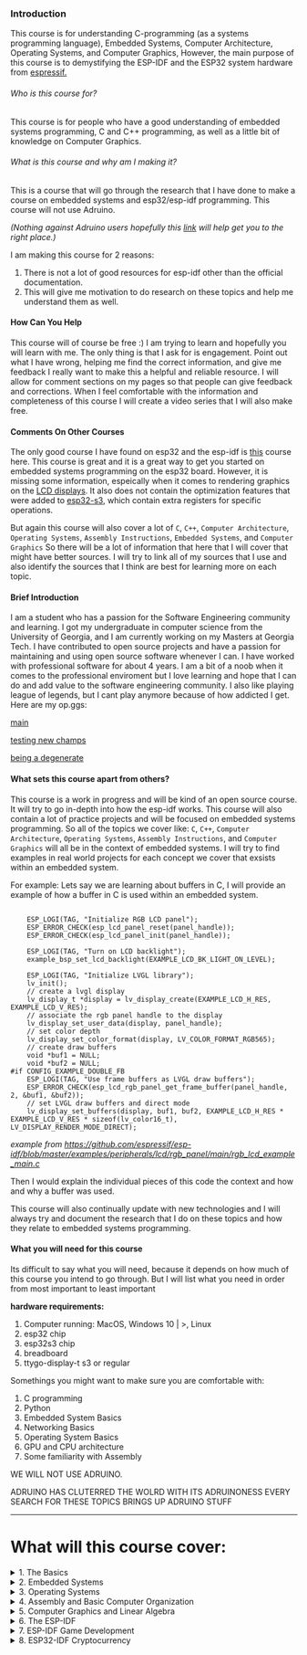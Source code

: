 
### Introduction


This course is for understanding C-programming (as a systems programming language), Embedded Systems, Computer Architecture, Operating Systems, and Computer Graphics, However, the main purpose of this course is to demystifying the ESP-IDF and the ESP32 system hardware from [espressif.](https://www.espressif.com/)

###### Who is this course for?

This course is for people who have a good understanding of embedded systems programming, C and C++ programming, as well as a little bit of knowledge on Computer Graphics.


###### What is this course and why am I making it?

This is a course that will go through the research that I have done to make a course on embedded systems and esp32/esp-idf programming. This course will not use Adruino. 

*(Nothing against Adruino users hopefully this [link](https://spongebob.fandom.com/wiki/Weenie_Hut_Jr%27s) will help get you to the right place.)*

I am making this course for 2 reasons:
1. There is not a lot of good resources for esp-idf other than the official documentation.
2. This will give me motivation to do research on these topics and help me understand them as well.


#### How Can You Help

This course will of course be free :) I am trying to learn and hopefully you will learn with me. The only thing is that I ask for is engagement. Point out what I have wrong, helping me find the correct information, and give me feedback I really want to make this a helpful and reliable resource. I will allow for comment sections on my pages so that people can give feedback and corrections. When I feel comfortable with the information and completeness of this course I will create a video series that I will also make free.

#### Comments On Other Courses

The only good course I have found on esp32 and the esp-idf is [this](https://learnesp32.com/) course here. This course is great and it is a great way to get you started on embedded systems programming on the esp32 board. However, it is missing some information, espeically when it comes to rendering graphics on the [LCD displays](https://docs.espressif.com/projects/esp-idf/en/stable/esp32/api-reference/peripherals/lcd/index.html). It also does not contain the optimization features that were added to [esp32-s3](https://www.espressif.com/en/products/socs/esp32-s3), which contain extra registers for specific operations. 

But again this course will also cover a lot of `C`, `C++`, `Computer Architecture`, `Operating Systems`, `Assembly Instructions`, `Embedded Systems`, and `Computer Graphics` So there will be a lot of information that here that I will cover that might have better sources. I will try to link all of my sources that I use and also identify the sources that I think are best for learning more on each topic.



#### Brief Introduction


I am a student who has a passion for the Software Engineering community and learning. I got my undergraduate in computer science from the University of Georgia, and I am currently working on my Masters at Georgia Tech. I have contributed to open source projects and have a passion for maintaining and using open source software whenever I can. I have worked with professional software for about 4 years. I am a bit of a noob when it comes to the professional enviroment but I love learning and hope that I can do and add value to the software engineering community. I also like playing league of legends, but I cant play anymore because of how addicted I get. Here are my op.ggs:

[main](https://www.op.gg/summoners/na/Abotisathot-NA1)

[testing new champs](https://www.op.gg/summoners/na/slinky%20boy-NA1)

[being a degenerate](https://www.op.gg/summoners/na/just%20freaky%20af-NA1)


#### What sets this course apart from others?

This course is a work in progress and will be kind of an open source course. It will try to go in-depth into how the esp-idf works. This course will also contain a lot of practice projects and will be focused on embedded systems programming. So all of the topics we cover like: `C`, `C++`, `Computer Architecture`, `Operating Systems`, `Assembly Instructions`,  and `Computer Graphics` will all be in the context of embedded systems. I will try to find examples in real world projects for each concept we cover that exsists within an embedded system.

For example: Lets say we are learning about buffers in C, I will provide an example of how a buffer in C is used within an embedded system.

```

    ESP_LOGI(TAG, "Initialize RGB LCD panel");
    ESP_ERROR_CHECK(esp_lcd_panel_reset(panel_handle));
    ESP_ERROR_CHECK(esp_lcd_panel_init(panel_handle));

    ESP_LOGI(TAG, "Turn on LCD backlight");
    example_bsp_set_lcd_backlight(EXAMPLE_LCD_BK_LIGHT_ON_LEVEL);

    ESP_LOGI(TAG, "Initialize LVGL library");
    lv_init();
    // create a lvgl display
    lv_display_t *display = lv_display_create(EXAMPLE_LCD_H_RES, EXAMPLE_LCD_V_RES);
    // associate the rgb panel handle to the display
    lv_display_set_user_data(display, panel_handle);
    // set color depth
    lv_display_set_color_format(display, LV_COLOR_FORMAT_RGB565);
    // create draw buffers
    void *buf1 = NULL;
    void *buf2 = NULL;
#if CONFIG_EXAMPLE_DOUBLE_FB
    ESP_LOGI(TAG, "Use frame buffers as LVGL draw buffers");
    ESP_ERROR_CHECK(esp_lcd_rgb_panel_get_frame_buffer(panel_handle, 2, &buf1, &buf2));
    // set LVGL draw buffers and direct mode
    lv_display_set_buffers(display, buf1, buf2, EXAMPLE_LCD_H_RES * EXAMPLE_LCD_V_RES * sizeof(lv_color16_t), LV_DISPLAY_RENDER_MODE_DIRECT);
```
*example from https://github.com/espressif/esp-idf/blob/master/examples/peripherals/lcd/rgb_panel/main/rgb_lcd_example_main.c*

Then I would explain the individual pieces of this code the context and how and why a buffer was used.

This course will also continually update with new technologies and I will always try and document the research that I do on these topics and how they relate to embedded systems programming.



#### What you will need for this course

Its difficult to say what you will need, because it depends on how much of this course you intend to go through. But I will list what you need in order from most important to least important


**hardware requirements:**

1. Computer running: MacOS, Windows 10 | >, Linux
2. esp32 chip
3. esp32s3 chip
4. breadboard
5. ttygo-display-t s3 or regular

Somethings you might want to make sure you are comfortable with:

1. C programming
2. Python
3. Embedded System Basics
4. Networking Basics
5. Operating System Basics
6. GPU and CPU architecture
7. Some familiarity with Assembly

WE WILL NOT USE ADRUINO.

ADRUINO HAS CLUTERRED THE WOLRD WITH ITS ADRUINONESS EVERY SEARCH FOR THESE TOPICS BRINGS UP ADRUINO STUFF



---

# What will this course cover:

<details>
  <summary>1. The Basics</summary>

  ### 1.1 Computer Architecture
  - ISA
  - Microarchitecture
  - System Design
  - Assembly
  - Logic Implementation
  - Circuit Implementation
  - Efficiency
  - Processors
  - Graphical Processing Units
  
  ### 1.2 C-Programming
  - Basic Syntax Quick
  - **Arrays**:
    - Arrays as Functions
    - Character Arrays
  - **Memory**:
    - Heap vs Stack
    - Dynamic Memory Allocation
    - Everything Pointers
  - **Structures**:
    - Self-Referential Structures
    - Unions
    - Bit-Fields in Structures
  - File Handling
  - **Advanced Memory Management and Pointers**:
    - Memory Leaks
    - Memory Management Techniques
    - Buffer Overflow
    - Security Vulnerabilities
    - Constant Pointers
    - Void Pointers
    - Function Pointer Arrays and Callbacks
  - **Preprocessor Directives**:
    - Macros
    - Conditional Compilation
    - File Inclusion
    - Stringizing and Token Pasting
  - **Error Handling**:
    - Error Codes
    - Assert Macros
    - Setjmp and Longjmp for Non-Local Jumps
  - Multithreading and Concurrency
  - Data Structures (Quick)
  - OOP Concepts in C
  - Procedural Programming in C
  - **Networking**:
    - Sockets
    - Client-Server
    - TCP vs UDP
    - Multithreaded Network App
    - Protocols
  - **Low-Level Programming**:
    - Bitwise
    - Inline Assembly
    - Memory-Mapped I/O
    - Interfacing with Hardware
    - Embedded Systems
  - **C Advanced Memory for Embedded Systems**:
    - Custom Allocators
    - Memory Pools
    - Memory Alignment for SIMD and Specific Hardware
    - Memory Fragments and Defrags
    - Garbage Collection
  - **C Advanced Multithreading for Embedded Systems**:
    - Lock-Free Programming
    - Thread Pools
    - Atomic Operations
    - Memory Barriers and Fences
    - Deadlock Detection and Avoidance
    - Concurrent Data Structures
  - **Compilers and Linkers**:
    - Writing C Compilers and Interpreters
    - Compiler Optimization
    - Linker Scripts
    - Cross Compilation for Different Architectures
    - Code Generation and Assembly Output from C
    - IR Compiler Design
  - **Embedded C**:
    - Direct Register Access
    - Writing Device Drivers
    - ISR in Embedded Systems
    - Bare Metal Programming
    - Real-Time Operating System
    - Low-Power Design and Energy-Aware Programming
  - **Metaprogramming**:
    - Metaprogramming with Injection
    - Using Templates
    - Code Abstraction
  - **Dynamic Libraries and Linkers**:
    - Creating and Using Shared Objects
    - Position-Independent Code
    - Inter-Process Communication
  - **Advanced File System and I/O**:
    - Async I/O (AIO, epoll, kqueue)
    - Memory Mapped Files
    - High Performance I/O Techniques (DMA, Zero-Copy I/O)
  - **Low-Level Debugging**:
    - Valgrind, Perf, Gprof
    - Performance Counters
    - Compiler Optimization Impact
    - Reverse Engineering of Compiled C Code
    - Stack Unwinding and Core Dump Analysis
  - **Systems Programming**:
    - System Calls
    - Daemons
    - Signals and Signal Handling
    - Process Control IPC
    - Memory Protection and Virtual Memory Management
    - Writing Loadable Kernel Modules
  - **Hardware-Specific**:
    - Writing Bootloaders in C
    - Firmware Development
    - AVR, ARM Cortex Microcontroller Programming
  - **Optimization**:
    - Algorithmic Optimization and Profiling
    - Manual Loop Optimization
    - Cache-Friendly Code
    - SIMD
    - Processor-Specific Optimization
    - Inline Assembly

</details>

<details>
  <summary>2. Embedded Systems</summary>

  ### 2.1 Intro
  - Microcontroller vs Microprocessor
  - Von Neumann Architecture
  - IoT, Consumer Electronics, Automotive Devices
  - Software vs Firmware

  ### 2.2 System Design
  - Partitioning
  - Environments
  - Functional Prototyping and Simulations

  ### 2.3 Architecture
  - CPU Core (RISC, CISC, ARM Cortex, etc.)
  - System Buses (AMBA, AHB, APB)
  - Registers, Program Counter, Stack Pointer
  - Memory Maps (Code, Data, Stack, Heap)
  - Memory Types (ROM, RAM, Flash, EEPROM)
  - I/O Ports (GPIO, Analog vs Digital)

  ### 2.4 Programming Embedded Systems
  - Writing Bare Metal Code (No OS)
  - Writing and Debugging Firmware
  - Startup Code and Initialization Sequences
  - Reset and Boot Sequences
  - Handling Interrupts and ISRs (Interrupt Service Routines)
  - Peripheral Control Registers (Memory-Mapped I/O)

  ### 2.5 RTOS
  - This will need its own course

  ### 2.6 Power Management
  - Power Consumption in Embedded Systems
  - Sleep Modes and Low-Power States
  - Dynamic Power Scaling
  - Dynamic Voltage Frequency Scaling
  - Power Gating and Clock Gating
  - Energy Efficient Hardware and Software

  ### 2.7 Interrupts and Exception Handling
  - Interrupt Vector Table
  - Nested Vectored Interrupt Controller
  - Prioritizing Interrupts
  - Software Interrupts and Traps
  - Synchronous vs Asynchronous Interrupts

  ### 2.8 Memory Management
  - Static vs Dynamic Allocation
  - MPU (Memory Protection Unit)
  - DMA (Direct Memory Access)
  - Cache Control
  - Memory Access Latency Optimization
  - Non-Volatile Memory Programming

  ### 2.9 Peripherals and Communication Protocols
  - Universal Asynchronous Receiver/Transmitter (UART)
  - Serial Peripheral Interface (SPI)
  - Inter-Integrated Circuit (I2C)

  ### 2.10 Timers

  ### 2.11 Bootloaders
  - Understanding Bootloaders
  - Customizing Bootloaders
  - Booting from Flash, EEPROM, and SD Cards
  - Secure Bootloaders and Cryptographic Signing
  - Chain Bootloaders

</details>

<details>
  <summary>3. Operating Systems</summary>

  ### 3.1 Processes and Threads
  - Process Lifecycle
  - Process Control Block
  - Threads
  - User-Level vs Kernel-Level Threads
  - Thread Scheduling and Context Switching

  ### 3.2 Process Synchronization
  - Race Conditions
  - Critical Section Problem
  - Mutexes and Semaphores
  - Monitors and Condition Variables
  - Deadlocks
  - Inter-Process Communication

  ### 3.3 CPU Scheduling
  - Scheduling Algorithms
  - Preemptive vs Non-Preemptive Scheduling
  - Multi-Level Queue Scheduling
  - Multi-Processor Scheduling
  - Real-Time Scheduling

  ### 3.4 Memory Management
  - Memory Hierarchy (Registers, Cache, Main Memory, Secondary Storage)
  - Paging and Segmentation
  - Virtual RAM
  - Page Replacement Algorithms
  - Memory Allocation Techniques
  - Demand Paging and Swapping

  ### 3.5 File Systems

  ### 3.6 I/O Systems
  - Controllers, Ports, Buses
  - Polling vs Interrupt-Driven I/O
  - DMA
  - I/O Scheduling
  - Disk Scheduling
  - RAID Levels

  ### 3.7 Security
  - System Security
  - Protection Mechanisms
  - Secure Operating Systems
  - Attack Vectors
  - Malware and Intrusion Detection
  - Secure Boot and Trusted Computing

  ### 3.8 Kernel Programming
  - Kernel Mode vs User Mode
  - System Calls
  - Kernel Data Structures
  - Writing Kernel-Level Modules and Drivers
  - Kernel Preemption and Real-Time Kernels
  - Scheduling in Kernel Space

  ### 3.9 Distributed Systems
  - Characteristics of Distributed Systems
  - Distributed File Systems
  - Distributed Coordination
  - Time and Clock Sync
  - Distributed Process Scheduling
  - CAP Theorem

</details>

<details>
  <summary>4. Assembly and Basic Computer Organization</summary>

  ### 4.1 Assembly
  - What is Assembly
  - Why Use Assembly
  - Machine Language vs Assembly
  - Assembly Syntax
  - Assembler, Linker, Loader

  ### 4.2 Logic Gates and Boolean Algebra
  - Logic Gates (AND, OR, NOT, XOR, NAND, NOR)
  - Truth Tables and Boolean Expressions
  - Combinational Logic Circuits
  - K-Maps
  - Hardware Implementation

  ### 4.3 ALU (Arithmetic Logic Unit)
  - Role of the ALU in the CPU
  - Arithmetic Operations
  - Bitwise Operations
  - Signed and Unsigned Arithmetic
  - Overflow and Underflow Detection in ALU
  - Building an ALU with Logic Gates

  ### 4.4 Registers and Data Movement
  - Role of Register in the CPU
  - General Purpose vs Special Purpose Registers
  - Register Operations
  - Stack Pointer and Frame Pointer Registers
  - Register Indirect Addressing
  - Shift Registers and Their Use in Data Manipulation

  ### 4.5 Control Unit
  - Role of the Control Unit in Instruction Execution
  - Microprogrammed vs Hardwired Control Units
  - Control Signals and Timing Diagrams
  - Fetch-Decode-Execute Cycle
  - Control Unit Logic Gates

  ### 4.6 Instruction Set Architecture
  - Understanding ISA Layer
  - CISC vs RISC Architecture
  - Instruction Formats (OPCODE, Operands, Addressing Modes)
  - Addressing Modes
  - Instruction Pipelining
  - Performance Implication of Different ISAs

  ### 4.7 x86
  - x86 Registers
  - x86 Instruction Set
  - x86 Addressing Modes
  - Stack Operations
  - Floating Point Arithmetic

  ### 4.8 RISC
  - Overview of RISC
  - RISC Registers and Register Windows
  - RISC Instruction Pipelining
  - Load/Store Architecture
  - Modern RISC Architectures (ARM, MIPS, RISC-V)

  ### 4.9 Assembler and Linker

  ### 4.10 Microprogramming

  ### 4.11 Floating Point Arithmetic

  ### 4.12 Branching and Control Flow
  - Conditional and Unconditional Branching
  - Loops and Jumps
  - Comparing and Testing
  - Call and Return
  - Subroutines and Procedure Calls
  - Stack Frame Management and Recursive Calls

  ### 4.13 Low-Level Hardware Interfacing
  - Assembly with Hardware
  - ISR (Interrupt Service Routine)
  - Writing Device Drivers in Assembly
  - Direct Memory Access (DMA)
  - I/O Control

  ### 4.14 Advanced Control Unit Design
  - Finite State Machine
  - Timing and Control Clocking
  - Generating Control Signals from Microinstructions
  - Power Efficient Control Unit Design

  ### 4.15 Optimizing Assembly Code
  - Loop Unrolling
  - Instruction Scheduling and Reordering
  - Reducing Branching Penalties
  - Minimizing Memory Accesses
  - SIMD

  ### 4.16 Emerging Architectures and Trends
  - RISC-V
  - Quantum Assembly
  - ARM64
  - VLIW
  - FPGAs
  - Assembly for Embedded Systems

</details>

<details>
  <summary>5. Computer Graphics and Linear Algebra</summary>

  ### 5.1 Computer Graphics Intro
  - What is Computer Graphics
  - 2D vs 3D Graphics
  - Graphics Libraries in C (OpenGL, Vulkan, DirectX)
  - Coordinate System and Screen Space
  - Pixels and Framebuffers

  ### 5.2 Raster Graphics
  - Drawing Points and Lines (Bresenham's Line Algorithm)
  - Line Clipping
  - Circle and Ellipse Drawing Algorithms
  - Polygon Filling Algorithms
  - Antialiasing Techniques
  - Bitmap Manipulation

  ### 5.3 3D Graphics Pipelines
  - Transformations
  - Homogeneous Coordinates and Perspective Division
  - Viewport Transformations
  - Backface Culling and Depth Buffering
  - Shaders and Programmable Pipeline

  ### 5.4 Basic 3D Geometry
  - Points, Vectors, and Normals
  - Vector Operations
  - Planes and Lines in 3D
  - Bounding Volumes
  - Ray Casting and Ray-Sphere, Ray-Plane Intersections
  - Spatial Data Structures

  ### 5.5 Transformations
  - Translation, Rotation, and Scaling
  - Rotation Matrices and Quaternions
  - Matrix Transformations
  - Composite Transformations
  - Coordinate Spaces
  - Camera Models

  ### 5.6 Shading and Lighting
  - The Phong Reflection Model
  - Gouraud Shading vs Phong Shading
  - Directional, Point, and Spot Lights
  - Attenuation

  ### 5.7 Texturing

  ### 5.8 Graphics Optimization
  - Level of Detail Techniques
  - Frustum Culling and Occlusion Culling
  - Optimizing the Pipeline
  - Memory Management
  - GPU vs CPU

  ### 5.9 Vectors

  ### 5.10 Matrices

  ### 5.11 Transformations

  ### 5.12 Functions of Several Variables

  ### 5.13 Gradients and Optimization

  ### 5.14 Multiple Integrals

  ### 5.15 Vector Calculus

  ### 5.16 Curves and Surfaces in 3D

</details>

<details>
  <summary>6. The ESP-IDF</summary>

  ### 6.1 Introduction
  - Setting Up Environment
  - ESP-IDF Project Structure

  ### 6.2 ESP32 System Architecture
  - Dual-Core Architecture
  - Memory and Memory Map
  - Power Management and Sleep Modes
  - Clocking Systems and Clock Tree
  - ROM Bootloader, Application Loading, and Execution
  - App Partitioning and Bootloader Configuration

  ### 6.3 FreeRTOS and Multitasking
  - Understanding FreeRTOS Kernel in ESP32
  - Task Creation, Scheduling, and Priorities
  - Synchronization (Semaphores, Queues, and Mutexes)
  - Task and CPU Management:
    - Switching Between Cores
    - Memory Management
    - Performance Monitoring
  - Task Notifications
  - Event Groups
  - Timers
  - Callbacks
  - High-Resolution Timers
  - IPC (Inter-Process Communication)
  - FreeRTOS Tickless Idle
  - FreeRTOS Trace and Statistics
  - Task State Monitoring
  - Performance Profiling

  ### 6.4 GPIO and Peripherals
  - Configure GPIO
  - GPIO Pull-up/Pull-down Resistors
  - Using GPIO Interrupts for Real-Time Events
  - Using SPI Interface
  - I2C Communication
  - PWM and LED Control

  ### 6.5 ADC and DAC
  - Analog to Digital Conversion (ADC)
  - Digital to Analog Conversion (DAC)

  ### 6.6 Serial Communication
  - UART
  - SPI
  - I2C

  ### 6.7 Networking with ESP32
  - Wi-Fi
  - TCP/IP
  - UDP
  - HTTP/HTTPS

  ### 6.8 Bluetooth

  ### 6.9 HTTP, HTTPS, and Web Services

  ### 6.10 Security and Encryption

  ### 6.11 File Systems
  - NVS (Non-Volatile Storage)
  - SPIFFS and FAT

  ### 6.12 OTA (Over-The-Air) Updates

  ### 6.13 Advanced FreeRTOS and Task Management
  - Using Message Queues, Semaphores, and Event Groups
  - Advanced Task Synchronization
  - Memory Allocation
  - Inter-Process Communication

  ### 6.14 Power Management

  ### 6.15 System Timers

  ### 6.16 Performance Monitoring

  ### 6.17 ESP-IDF Logging

  ### 6.18 Heap Debugging

  ### 6.19 Performance Optimization Techniques

  ### 6.20 Motor Control

  ### 6.21 Touch and Temperature Sensor

  ### 6.22 Advanced GPIO and Interrupts

</details>

<details>
  <summary>7. ESP-IDF Game Development</summary>

  ### 7.1 Introduction

  ### 7.2 ESP Basic Game Loop with FreeRTOS

  ### 7.3 Display and Graphics Programming
  - Displays
  - Drawing Basic Shapes and Images
  - Sprite Handling and Animation

  ### 7.4 User Input and Interaction
  - Handling Buttons
  - Touch Integration
  - Input Debouncing and Response Optimization

  ### 7.5 Game Physics
  - Collisions
  - Game State Management

  ### 7.6 Sound Integration
  - I2S for Audio Output
  - Creating and Playing Sound Effects
  - Controlling Volume and Audio Quality

  ### 7.7 Networking and Multiplayer
  - Introduction to Networking in Games
  - Client-Server
  - Websockets

  ### 7.8 Graphics Optimization
  - Game Loop for Real-Time Performance
  - Power Resource Management

  ### 7.9 Game Menus

  ### 7.10 NVS for Saving Game States

</details>

<details>
  <summary>8. ESP32-IDF Cryptocurrency</summary>

  ### 8.1 TBD

</details>
